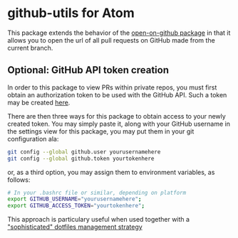 # github-utils for Atom

This package extends the behavior of the [open-on-github package](https://github.com/atom/open-on-github) in that it allows you to open the url of all pull requests on GitHub made from the current branch.

## Optional: GitHub API token creation
In order to this package to view PRs within private repos, you must first obtain an authorization token to be used with the GitHub API. Such a token may be created [here](https://github.com/settings/tokens/new).

There are then three ways for this package to obtain access to your newly created token. You may simply paste it, along with your GitHub username in the settings view for this package, you may put them in your git configuration ala:

```bash
git config --global github.user yourusernamehere
git config --global github.token yourtokenhere
```

 or, as a third option, you may assign them to environment variables, as follows:

```bash
# In your .bashrc file or similar, depending on platform
export GITHUB_USERNAME="yourusernamehere";
export GITHUB_ACCESS_TOKEN="yourtokenhere";
```

This approach is particulary useful when used together with a  ["sophisticated" dotfiles management strategy](https://dotfiles.github.io/)

